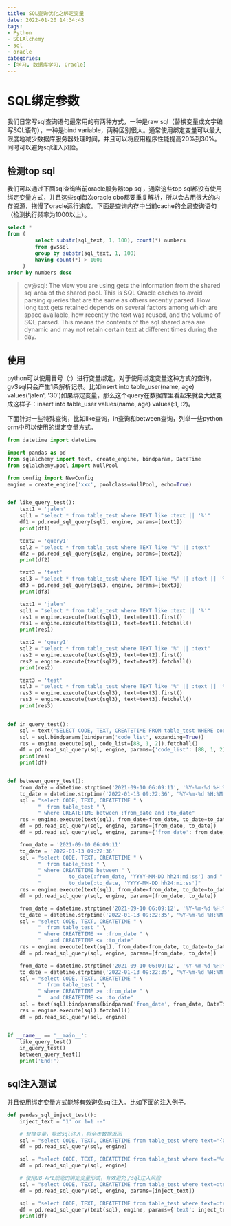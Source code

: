 ```yaml
---
title: SQL查询优化之绑定变量
date: 2022-01-20 14:34:43
tags: 
- Python
- SQLAlchemy
- sql
- oracle
categories:
- [学习, 数据库学习, Oracle]
---
```


# SQL绑定参数

我们日常写sql查询语句最常用的有两种方式，一种是raw sql（替换变量或文字编写SQL语句），一种是bind variable，两种区别很大。通常使用绑定变量可以最大限度地减少数据库服务器处理时间，并且可以将应用程序性能提高20%到30%。同时可以避免sql注入风险。

## 检测top sql
我们可以通过下面sql查询当前oracle服务器top sql，通常这些top sql都没有使用绑定变量方式，并且这些sql每次oracle cbo都要重复解析，所以会占用很大的内存资源，拖慢了oracle运行速度。下面是查询内存中当前cache的全局查询语句（检测执行频率为1000以上）。

```sql
select *
from (
         select substr(sql_text, 1, 100), count(*) numbers
         from gv$sql
         group by substr(sql_text, 1, 100)
         having count(*) > 1000
     )
order by numbers desc
```

> gv@sql: The view you are using gets the information from the shared sql area of the shared pool. This is SQL Oracle caches to avoid parsing queries that are the same as others recently parsed. How long text gets retained depends on several factors among which are space available, how recently the text was reused, and the volume of SQL parsed. This means the contents of the sql shared area are dynamic and may not retain certain text at different times during the day.

## 使用
python可以使用冒号（:）进行变量绑定，对于使用绑定变量这种方式的查询，gv$sql只会产生1条解析记录。比如insert into table_user(name, age) values('jalen', '30')如果绑定变量，那么这个query在数据库里看起来就会大致变成这样子：insert into table_user values(name, age) values(:1, :2)。

下面针对一些特殊查询，比如like查询，in查询和between查询，列举一些python orm中可以使用的绑定变量方式。

```python
from datetime import datetime

import pandas as pd
from sqlalchemy import text, create_engine, bindparam, DateTime
from sqlalchemy.pool import NullPool

from config import NewConfig
engine = create_engine('xxx', poolclass=NullPool, echo=True)


def like_query_test():
    text1 = 'jalen'
    sql1 = "select * from table_test where TEXT like :text || '%'"
    df1 = pd.read_sql_query(sql1, engine, params=[text1])
    print(df1)

    text2 = 'query1'
    sql2 = "select * from table_test where TEXT like '%' || :text"
    df2 = pd.read_sql_query(sql2, engine, params=[text2])
    print(df2)

    text3 = 'test'
    sql3 = "select * from table_test where TEXT like '%' || :text || '%'"
    df3 = pd.read_sql_query(sql3, engine, params=[text3])
    print(df3)

    text1 = 'jalen'
    sql1 = "select * from table_test where TEXT like :text || '%'"
    res1 = engine.execute(text(sql1), text=text1).first()
    res1 = engine.execute(text(sql1), text=text1).fetchall()
    print(res1)

    text2 = 'query1'
    sql2 = "select * from table_test where TEXT like '%' || :text"
    res2 = engine.execute(text(sql2), text=text2).first()
    res2 = engine.execute(text(sql2), text=text2).fetchall()
    print(res2)

    text3 = 'test'
    sql3 = "select * from table_test where TEXT like '%' || :text || '%'"
    res3 = engine.execute(text(sql3), text=text3).first()
    res3 = engine.execute(text(sql3), text=text3).fetchall()
    print(res3)


def in_query_test():
    sql = text('SELECT CODE, TEXT, CREATETIME FROM table_test WHERE code IN :code_list')
    sql = sql.bindparams(bindparam('code_list', expanding=True))
    res = engine.execute(sql, code_list=[88, 1, 2]).fetchall()
    df = pd.read_sql_query(sql, engine, params={'code_list': [88, 1, 2]})
    print(res)
    print(df)


def between_query_test():
    from_date = datetime.strptime('2021-09-10 06:09:11', '%Y-%m-%d %H:%M:%S')
    to_date = datetime.strptime('2022-01-13 09:22:36', '%Y-%m-%d %H:%M:%S')
    sql = "select CODE, TEXT, CREATETIME " \
          "  from table_test " \
          " where CREATETIME between :from_date and :to_date"
    res = engine.execute(text(sql), from_date=from_date, to_date=to_date).fetchall()
    df = pd.read_sql_query(sql, engine, params=[from_date, to_date])
    df = pd.read_sql_query(sql, engine, params={'from_date': from_date, 'to_date': to_date})

    from_date = '2021-09-10 06:09:11'
    to_date = '2022-01-13 09:22:36'
    sql = "select CODE, TEXT, CREATETIME " \
          "  from table_test " \
          " where CREATETIME between " \
          "         to_date(:from_date, 'YYYY-MM-DD hh24:mi:ss') and " \
          "         to_date(:to_date, 'YYYY-MM-DD hh24:mi:ss')"
    res = engine.execute(text(sql), from_date=from_date, to_date=to_date).fetchall()
    df = pd.read_sql_query(sql, engine, params=[from_date, to_date])

    from_date = datetime.strptime('2021-09-10 06:09:12', '%Y-%m-%d %H:%M:%S')
    to_date = datetime.strptime('2022-01-13 09:22:35', '%Y-%m-%d %H:%M:%S')
    sql = "select CODE, TEXT, CREATETIME " \
          "  from table_test " \
          " where CREATETIME >= :from_date " \
          "   and CREATETIME <= :to_date"
    res = engine.execute(text(sql), from_date=from_date, to_date=to_date).fetchall()
    df = pd.read_sql_query(sql, engine, params=[from_date, to_date])

    from_date = datetime.strptime('2021-09-10 06:09:12', '%Y-%m-%d %H:%M:%S')
    to_date = datetime.strptime('2022-01-13 09:22:35', '%Y-%m-%d %H:%M:%S')
    sql = "select CODE, TEXT, CREATETIME " \
          "  from table_test " \
          " where CREATETIME >= :from_date " \
          "   and CREATETIME <= :to_date"
    sql = text(sql).bindparams(bindparam('from_date', from_date, DateTime), bindparam('to_date', to_date, DateTime))
    res = engine.execute(sql).fetchall()
    df = pd.read_sql_query(sql, engine)


if __name__ == '__main__':
    like_query_test()
    in_query_test()
    between_query_test()
    print('End!')
```

## sql注入测试
并且使用绑定变量方式能够有效避免sql注入。比如下面的注入例子。

```python
def pandas_sql_inject_test():
    inject_text = "1' or 1=1 --"

    # 替换变量，导致sql注入，将全表数据返回
    sql = "select CODE, TEXT, CREATETIME from table_test where text='{0}'".format(inject_text)
    df = pd.read_sql_query(sql, engine)

    sql = "select CODE, TEXT, CREATETIME from table_test where text='%s'" % inject_text
    df = pd.read_sql_query(sql, engine)

    # 使用DB-API规范的绑定变量形式，有效避免了sql注入风险
    sql = "select CODE, TEXT, CREATETIME from table_test where text=:text"
    df = pd.read_sql_query(sql, engine, params=[inject_text])

    sql = "select CODE, TEXT, CREATETIME from table_test where text=:text"
    df = pd.read_sql_query(text(sql), engine, params={'text': inject_text})
    print(df)
```
